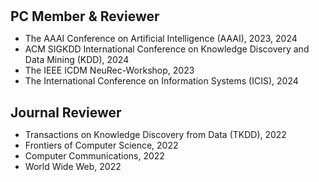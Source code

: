<h1 id="pc_member"></h1>

<h2 style="margin: 30px 0px 10px;">PC Member & Reviewer</h2>

<ul>
  <li>The AAAI Conference on Artificial Intelligence (AAAI), 2023, 2024</li>
  <li>ACM SIGKDD International Conference on Knowledge Discovery and Data Mining (KDD), 2024</li>
  <li>The IEEE ICDM NeuRec-Workshop, 2023</li>
  <li>The International Conference on Information Systems (ICIS), 2024</li>
</ul>

<h2 style="margin: 30px 0px 10px;">Journal Reviewer</h2>

<ul>
  <li>Transactions on Knowledge Discovery from Data (TKDD), 2022</li>
  <li>Frontiers of Computer Science, 2022</li>
  <li>Computer Communications, 2022</li>
  <li>World Wide Web, 2022</li>
</ul>
